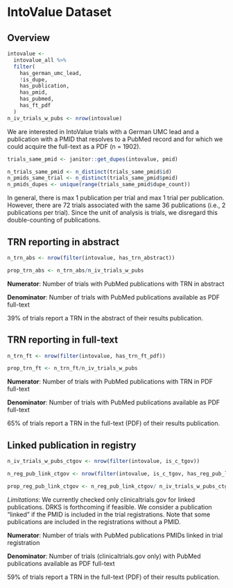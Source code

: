 
<!-- README.md is generated from README.Rmd. Please edit that file -->

# IntoValue Dataset

## Overview

``` r
intovalue <-
  intovalue_all %>% 
  filter(
    has_german_umc_lead,
    !is_dupe,
    has_publication,
    has_pmid,
    has_pubmed,
    has_ft_pdf
  )
n_iv_trials_w_pubs <- nrow(intovalue)
```

We are interested in IntoValue trials with a German UMC lead and a
publication with a PMID that resolves to a PubMed record and for which
we could acquire the full-text as a PDF (n = 1902).

``` r
trials_same_pmid <- janitor::get_dupes(intovalue, pmid)

n_trials_same_pmid <- n_distinct(trials_same_pmid$id)
n_pmids_same_trial <- n_distinct(trials_same_pmid$pmid)
n_pmids_dupes <- unique(range(trials_same_pmid$dupe_count))
```

In general, there is max 1 publication per trial and max 1 trial per
publication. However, there are 72 trials associated with the same 36
publications (i.e., 2 publications per trial). Since the unit of
analysis is trials, we disregard this double-counting of publications.

## TRN reporting in abstract

``` r
n_trn_abs <- nrow(filter(intovalue, has_trn_abstract))

prop_trn_abs <- n_trn_abs/n_iv_trials_w_pubs
```

<!-- $$ \text{TRN in abstract (%)} = \frac{\text{Number of trials with PubMed publications with TRN in abstract}}{\text{Number of trials with PubMed publications available as PDF full-text}}$$ -->

**Numerator**: Number of trials with PubMed publications with TRN in
abstract

**Denominator**: Number of trials with PubMed publications available as
PDF full-text

39% of trials report a TRN in the abstract of their results publication.

## TRN reporting in full-text

``` r
n_trn_ft <- nrow(filter(intovalue, has_trn_ft_pdf))

prop_trn_ft <- n_trn_ft/n_iv_trials_w_pubs
```

**Numerator**: Number of trials with PubMed publications with TRN in PDF
full-text

**Denominator**: Number of trials with PubMed publications available as
PDF full-text

65% of trials report a TRN in the full-text (PDF) of their results
publication.

## Linked publication in registry

``` r
n_iv_trials_w_pubs_ctgov <- nrow(filter(intovalue, is_c_tgov))

n_reg_pub_link_ctgov <- nrow(filter(intovalue, is_c_tgov, has_reg_pub_link))

prop_reg_pub_link_ctgov <- n_reg_pub_link_ctgov/ n_iv_trials_w_pubs_ctgov
```

*Limitations*: We currently checked only clinicaltrials.gov for linked
publications. DRKS is forthcoming if feasible. We consider a publication
“linked” if the PMID is included in the trial registrations. Note that
some publications are included in the registrations without a PMID.

**Numerator**: Number of trials with PubMed publications PMIDs linked in
trial registration

**Denominator**: Number of trials (clinicaltrials.gov only) with PubMed
publications available as PDF full-text

59% of trials report a TRN in the full-text (PDF) of their results
publication.
